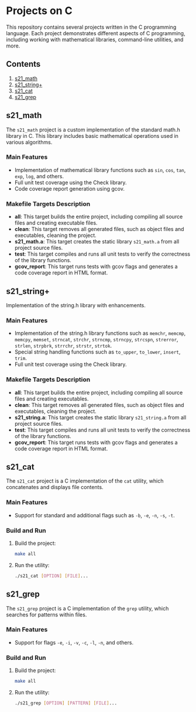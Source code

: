 # Projects on C

This repository contains several projects written in the C programming language. Each project demonstrates different aspects of C programming, including working with mathematical libraries, command-line utilities, and more.

## Contents

1. [s21_math](#s21_math)
2. [s21_string+](#s21_string)
2. [s21_cat](#s21_cat)
3. [s21_grep](#s21_grep)

## s21_math

The `s21_math` project is a custom implementation of the standard math.h library in C. This library includes basic mathematical operations used in various algorithms.

### Main Features

- Implementation of mathematical library functions such as `sin`, `cos`, `tan`, `exp`, `log`, and others.
- Full unit test coverage using the Check library.
- Code coverage report generation using gcov.

### Makefile Targets Description

- **all**: This target builds the entire project, including compiling all source files and creating executable files.
- **clean**: This target removes all generated files, such as object files and executables, cleaning the project.
- **s21_math.a**: This target creates the static library `s21_math.a` from all project source files.
- **test**: This target compiles and runs all unit tests to verify the correctness of the library functions.
- **gcov_report**: This target runs tests with gcov flags and generates a code coverage report in HTML format.

## s21_string+

Implementation of the string.h library with enhancements.

### Main Features

- Implementation of the string.h library functions such as `memchr`, `memcmp`, `memcpy`, `memset`, `strncat`, `strchr`, `strncmp`, `strncpy`, `strcspn`, `strerror`, `strlen`, `strpbrk`, `strrchr`, `strstr`, `strtok`.
- Special string handling functions such as `to_upper`, `to_lower`, `insert`, `trim`.
- Full unit test coverage using the Check library.

### Makefile Targets Description

- **all**: This target builds the entire project, including compiling all source files and creating executables.
- **clean**: This target removes all generated files, such as object files and executables, cleaning the project.
- **s21_string.a**: This target creates the static library `s21_string.a` from all project source files.
- **test**: This target compiles and runs all unit tests to verify the correctness of the library functions.
- **gcov_report**: This target runs tests with gcov flags and generates a code coverage report in HTML format.

## s21_cat

The `s21_cat` project is a C implementation of the `cat` utility, which concatenates and displays file contents.

### Main Features

- Support for standard and additional flags such as `-b`, `-e`, `-n`, `-s`, `-t`.

### Build and Run

1. Build the project:
   ```sh
   make all

2. Run the utility:
    ```sh
    ./s21_cat [OPTION] [FILE]...

## s21_grep

The `s21_grep` project is a C implementation of the `grep` utility, which searches for patterns within files.

### Main Features

- Support for flags `-e`, `-i`, `-v`, `-c`, `-l`, `-n`, and others.

### Build and Run

1. Build the project:
   ```sh
   make all
2. Run the utility:
    ```sh
    ./s21_grep [OPTION] [PATTERN] [FILE]...


   
